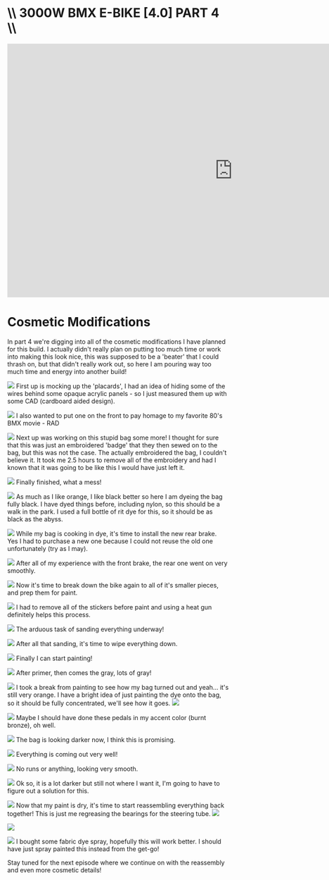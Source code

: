 # \\\ 3000W BMX E-BIKE [4.0] PART 4 \\\

<div class="video-container"><iframe width="1024" height="576" src="https://www.youtube.com/embed/tY7IDggt3Bs" title="YouTube video player" frameborder="0" allow="accelerometer; autoplay; clipboard-write; encrypted-media; gyroscope; picture-in-picture" allowfullscreen></iframe></div>

# Cosmetic Modifications

In part 4 we're digging into all of the cosmetic modifications I have planned for this build. I actually didn't really plan on putting too much time or work into making this look nice, this was supposed to be a 'beater' that I could thrash on, but that didn't really work out, so here I am pouring way too much time and energy into another build!

![](cad.jpg)
First up is mocking up the 'placards', I had an idea of hiding some of the wires behind some opaque acrylic panels - so I just measured them up with some CAD (cardboard aided design).

![](rad.jpg)
I also wanted to put one on the front to pay homage to my favorite 80's BMX movie - RAD

![](emb.jpg)
Next up was working on this stupid bag some more! I thought for sure that this was just an embroidered 'badge' that they then sewed on to the bag, but this was not the case. The actually embroidered the bag, I couldn't believe it. It took me 2.5 hours to remove all of the embroidery and had I known that it was going to be like this I would have just left it. 

![](after.jpg)
Finally finished, what a mess! 

![](dye.jpg)
As much as I like orange, I like black better so here I am dyeing the bag fully black. I have dyed things before, including nylon, so this should be a walk in the park. I used a full bottle of rit dye for this, so it should be as black as the abyss. 

![](rear.jpg)
While my bag is cooking in dye, it's time to install the new rear brake. Yes I had to purchase a new one because I could not reuse the old one unfortunately (try as I may). 

![](rear2.jpg)
After all of my experience with the front brake, the rear one went on very smoothly. 

![](breakdown.jpg)
Now it's time to break down the bike again to all of it's smaller pieces, and prep them for paint. 

![](sticker.jpg)
I had to remove all of the stickers before paint and using a heat gun definitely helps this process. 

![](sand.jpg)
The arduous task of sanding everything underway!

![](wipe.jpg)
After all that sanding, it's time to wipe everything down. 

![](paint1.jpg)
Finally I can start painting! 

![](paint2.jpg)
After primer, then comes the gray, lots of gray!

![](bag2.jpg)
I took a break from painting to see how my bag turned out and yeah... it's still very orange. I have a bright idea of just painting the dye onto the bag, so it should be fully concentrated, we'll see how it goes. 
![](bag3.jpg)

![](paint4.jpg)
Maybe I should have done these pedals in my accent color (burnt bronze), oh well. 

![](bag4.jpg)
The bag is looking darker now, I think this is promising. 

![](paint5.jpg)
Everything is coming out very well!

![](paint6.jpg)
No runs or anything, looking very smooth. 

![](bag5.jpg)
Ok so, it is a lot darker but still not where I want it, I'm going to have to figure out a solution for this. 

![](reassemble.jpg)
Now that my paint is dry, it's time to start reassembling everything back together! This is just me regreasing the bearings for the steering tube. 
![](motor.jpg)

![](wheel.jpg)

![](bag7.jpg)
I bought some fabric dye spray, hopefully this will work better. I should have just spray painted this instead from the get-go!

Stay tuned for the next episode where we continue on with the reassembly and even more cosmetic details! 
